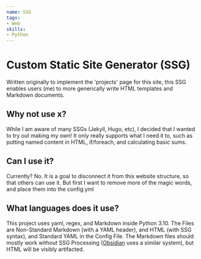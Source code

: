 ```yaml
---
name: SSG
tags: 
- Web
skills:
- Python
---
```


# Custom Static Site Generator (SSG)

Written originally to implement the 'projects' page for this site, this SSG enables users (me) to more generically write HTML templates and Markdown documents.

## Why not use x?
While I am aware of many SSGs (Jekyll, Hugo, etc), I decided that I wanted to try out making my own!
It only really supports what I need it to, such as putting named content in HTML, if/foreach, and calculating basic sums.

## Can I use it?
Currently? No.
It is a goal to disconnect it from this website structure, so that others can use it.
But first I want to remove more of the magic words, and place them into the config.yml

## What languages does it use?
This project uses yaml, regex, and Markdown inside Python 3.10.
The Files are Non-Standard Markdown (with a YAML header), and HTML (with SSG syntax), and Standard YAML in the Config File.
The Markdown files should mostly work without SSG Processing ([Obsidian](https://obsidian.md) uses a similar system), but HTML will be visibly artifacted.